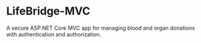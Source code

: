 # LifeBridge-MVC
A secure ASP.NET Core MVC app for managing blood and organ donations with authentication and authorization.
